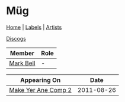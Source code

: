 # Müg

[Home](../index.md) | [Labels](../labels.md) | [Artists](../artists.md)

[Discogs](https://www.discogs.com/artist/2306278-M%C3%BCg)

| Member | Role |
|---|---|
| [Mark Bell](mark-bell.md) | - |

| Appearing On | Date |
|---|---|
[Make Yer Ane Comp 2](../releases/various-make-yer-ane-comp-2.md)  | 2011-08-26 |